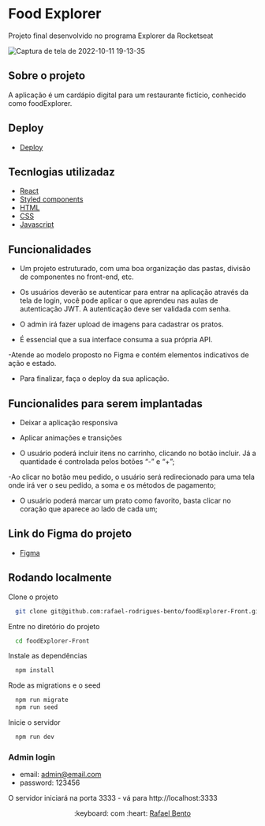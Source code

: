 
# Food Explorer

Projeto final desenvolvido no programa Explorer da Rocketseat


![Captura de tela de 2022-10-11 19-13-35](https://user-images.githubusercontent.com/101301928/195209140-346884e2-7eb9-4cef-b3bb-7f8bee9f9ddb.png)



## Sobre o projeto

A aplicação  é um cardápio digital para um restaurante fictício, conhecido como foodExplorer.


## Deploy

- <a target="_blank" href="https://foodexplorer-96.netlify.app/">Deploy</a>

## Tecnlogias utilizadaz

- <a target="_blank" href="https://pt-br.reactjs.org/">React</a>
- <a target="_blank" href="https://styled-components.com/">Styled components</a>
- <a target="_blank" href="https://developer.mozilla.org/pt-BR/docs/Web/HTML">HTML</a>
- <a target="_blank" href="https://developer.mozilla.org/pt-BR/docs/Web/CSS">CSS</a>
- <a target="_blank" href="https://developer.mozilla.org/pt-BR/docs/Web/JavaScript">Javascript</a>


## Funcionalidades

- Um projeto estruturado, com uma boa organização das pastas, divisão de componentes no front-end, etc.

- Os usuários deverão se autenticar para entrar na aplicação através da tela de login, você pode aplicar o que aprendeu nas aulas de autenticação JWT. A autenticação deve ser validada com senha.

- O admin irá fazer upload de imagens para cadastrar os pratos.

- É essencial que a sua interface consuma a sua própria API.

-Atende ao modelo proposto no Figma e contém elementos indicativos de ação e estado.

- Para finalizar, faça o deploy da sua aplicação.

## Funcionalides para serem implantadas

- Deixar a aplicação responsiva

- Aplicar animações e transições

- O usuário poderá incluir itens no carrinho, clicando no botão incluir. Já a quantidade é controlada pelos botões “-” e “+”;

-Ao clicar no botão meu pedido, o usuário será redirecionado para uma tela onde irá ver o seu pedido, a soma e os métodos de pagamento;

- O usuário poderá marcar um prato como favorito, basta clicar no coração que aparece ao lado de cada um;

## Link do Figma do projeto

- <a target="_blank" href="https://www.figma.com/file/GkqG5AUJe3ppcUEHfvOX6z/food-explorer?node-id=0%3A1">Figma</a>

## Rodando localmente

Clone o projeto

```bash
  git clone git@github.com:rafael-rodrigues-bento/foodExplorer-Front.git
```

Entre no diretório do projeto

```bash
  cd foodExplorer-Front
```

Instale as dependências

```bash
  npm install
```

Rode as migrations e o seed

```bash
  npm run migrate
  npm run seed
```

Inicie o servidor

```bash
  npm run dev
```

### Admin login
- email: admin@email.com
- password: 123456

O servidor iniciará na porta 3333 - vá para http://localhost:3333


<p align="center">:keyboard: com :heart: <a target="_blank" href="https://www.linkedin.com/in/rafael-rodrigues-bento-298114236/">Rafael Bento</a></p>
